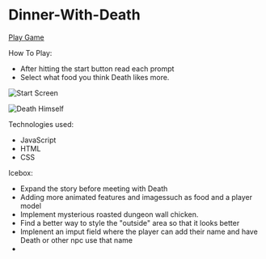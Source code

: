 # Dinner-With-Death

<a href="https://dinner-with_death.surge.sh/">Play Game</a>

How To Play: <br>
- After hitting the start button read each prompt
- Select what food you think Death likes more.

![Start Screen](https://i.imgur.com/ToLhMnR.png)

![Death Himself](https://i.imgur.com/8SYZcBB.png)

Technologies used: <br>
- JavaScript
- HTML
- CSS

Icebox:<br>
- Expand the story before meeting with Death
- Adding more animated features and imagessuch as food and a player model
- Implement mysterious roasted dungeon wall chicken.
- Find a better way to style the "outside" area so that it looks better
- Implenent an imput field where the player can add their name and have Death or other npc use that name
- 